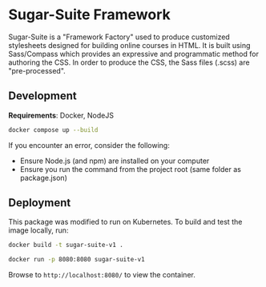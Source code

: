# Sugar-Suite Framework

Sugar-Suite is a "Framework Factory" used to produce customized stylesheets designed for building online courses in HTML. It is built using Sass/Compass which provides an expressive and programmatic method for authoring the CSS. In order to produce the CSS, the Sass files (.scss) are "pre-processed".

## Development

**Requirements**: Docker, NodeJS

```bash
docker compose up --build
```

If you encounter an error, consider the following:

* Ensure Node.js (and npm) are installed on your computer
* Ensure you run the command from the project root (same folder as package.json)

## Deployment

This package was modified to run on Kubernetes. To build and test the image locally, run:

```bash
docker build -t sugar-suite-v1 .

docker run -p 8080:8080 sugar-suite-v1
```

Browse to `http://localhost:8080/` to view the container.
